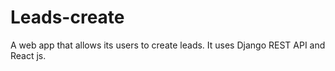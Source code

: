 # Leads-create
A web app that allows its users to create leads. It uses Django REST API and React js.
